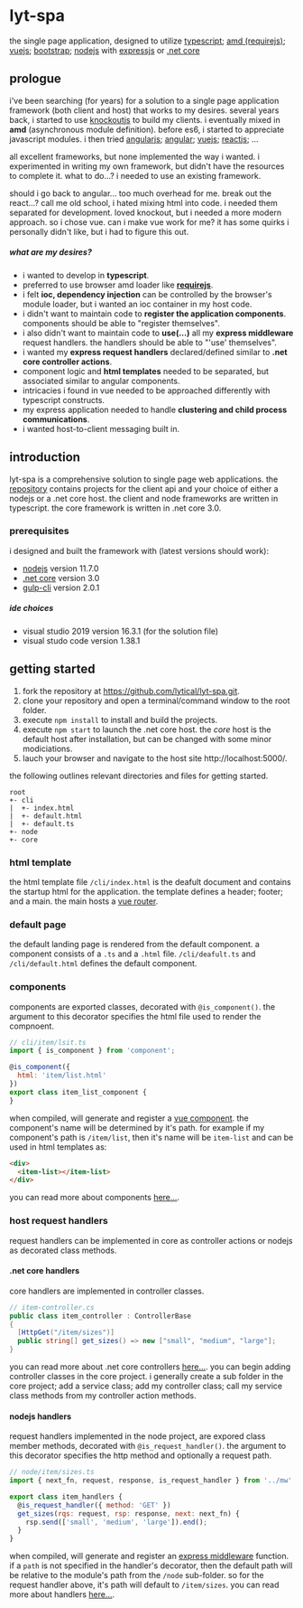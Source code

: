 # lyt-spa
the single page application, designed to utilize [typescript](https://www.typescriptlang.org); [amd (requirejs)](https://requirejs.org); [vuejs](https://vuejs.org); [bootstrap](https://getbootstrap.com); [nodejs](https://nodejs.org) with [expressjs](https://expressjs.com/) or [.net core](https://github.com/dotnet/core)
## prologue
i've been searching (for years) for a solution to a single page application framework (both client and host) that works to my desires.
several years back, i started to use [knockoutjs](https://knockoutjs.com/) to build my clients. i eventually mixed in **amd** (asynchronous module definition).
before es6, i started to appreciate javascript modules. i then tried [angularjs](https://angularjs.org/); [angular](https://angular.io/); [vuejs](https://vuejs.org/); [reactjs](https://reactjs.org/); ...

all excellent frameworks, but none implemented the way i wanted. i experimented in writing my own framework, but didn't have the resources to complete it. what to do...? i needed to use an existing framework.

should i go back to angular... too much overhead for me. break out the react...? call me old school, i hated mixing html into code. i needed them separated for development. loved knockout, but i needed a more modern approach. so i chose vue.
can i make vue work for me? it has some quirks i personally didn't like, but i had to figure this out.
##### what are my desires?
- i wanted to develop in **typescript**.
- preferred to use browser amd loader like **[requirejs](https://requirejs.org/)**.
- i felt **ioc, dependency injection** can be controlled by the browser's module loader, but i wanted an ioc container in my host code.
- i didn't want to maintain code to **register the application components**. components should be able to "register themselves".
- i also didn't want to maintain code to **use(...)** all my **express middleware** request handlers. the handlers should be able to "'use' themselves".
- i wanted my **express request handlers** declared/defined similar to **.net core controller actions**.
- component logic and **html templates** needed to be separated, but associated similar to angular components.
- intricacies i found in vue needed to be approached differently with typescript constructs.
- my express application needed to handle **clustering and child process communications**.
- i wanted host-to-client messaging built in.
## introduction
lyt-spa is a comprehensive solution to single page web applications. the [repository](https://github.com/lytical/lyt-spa) contains projects for the client api and your choice of either a nodejs or a .net core host.
the client and node frameworks are written in typescript. the core framework is written in .net core 3.0.
### prerequisites
i designed and built the framework with (latest versions should work):
- [nodejs](https://nodejs.org/en/download/) version 11.7.0
- [.net core](https://dotnet.microsoft.com/download/dotnet-core/3.0) version 3.0
- [gulp-cli](https://gulpjs.com/) version 2.0.1
##### ide choices
- visual studio 2019 version 16.3.1 (for the solution file)
- visual studo code version 1.38.1

## getting started
1) fork the repository at <https://github.com/lytical/lyt-spa.git>.
2) clone your repository and open a terminal/command window to the root folder.
3) execute `npm install` to install and build the projects.
4) execute `npm start` to launch the .net core host. the *core* host is the default host after installation, but can be changed with some minor modiciations.
5) lauch your browser and navigate to the host site http://localhost:5000/.

[^1]: the client is coded by default for signalr websockets. running the *nodejs* host, requires client code changes. [read more...](/cli#configure-for-sockjs-node-server)

the following outlines relevant directories and files for getting started.

```
root
+- cli
|  +- index.html
|  +- default.html
|  +- default.ts
+- node
+- core
```
### html template
the html template file `/cli/index.html` is the deafult document and contains the startup html for the application. the template defines a header; footer; and a main.
the main hosts a [vue router](https://router.vuejs.org/).
### default page
the default landing page is rendered from the default component. a component consists of a `.ts` and a `.html` file. `/cli/deafult.ts` and `/cli/default.html` defines the default component.
### components
components are exported classes, decorated with `@is_component()`. the argument to this decorator specifies the html file used to render the compnoent.
```javascript
// cli/item/lsit.ts
import { is_component } from 'component';

@is_component({
  html: 'item/list.html'
})
export class item_list_component {
}
```
when compiled, will generate and register a [vue component](https://vuejs.org/v2/guide/index.html#Composing-with-Components). the component's name will be determined by it's path.
for example if my component's path is `/item/list`, then it's name will be `item-list` and can be used in html templates as:
```html
<div>
  <item-list></item-list>
</div>
```
you can read more about components [here...](/cli#components).
### host request handlers
request handlers can be implemented in core as controller actions or nodejs as decorated class methods.
#### .net core handlers
core handlers are implemented in controller classes.
```csharp
// item-controller.cs
public class item_controller : ControllerBase
{
  [HttpGet("/item/sizes")]
  public string[] get_sizes() => new ["small", "medium", "large"];
}
```
you can read more about .net core controllers [here...](https://docs.microsoft.com/en-us/aspnet/core/tutorials/first-mvc-app/adding-controller?view=aspnetcore-3.0&tabs=visual-studio).
you can begin adding controller classes in the core project. i generally create a sub folder in the core project; add a service class; add my controller class; call my service class methods from my controller action methods.
#### nodejs handlers
request handlers implemented in the node project, are expored class member methods, decorated with `@is_request_handler()`. the argument to this decorator specifies the http method and optionally a request path.
```javascript
// node/item/sizes.ts
import { next_fn, request, response, is_request_handler } from '../mw';

export class item_handlers {
  @is_request_handler({ method: 'GET' })
  get_sizes(rqs: request, rsp: response, next: next_fn) {
    rsp.send(['small', 'medium', 'large']).end();
  }
}
```
when compiled, will generate and register an [express middleware](https://expressjs.com/en/4x/api.html#middleware-callback-function-examples) function.
if a `path` is not specified in the handler's decorator, then the default path will be relative to the module's path from the `/node` sub-folder.
so for the request handler above, it's path will default to `/item/sizes`. you can read more about handlers [here...](/node#request-handlers).